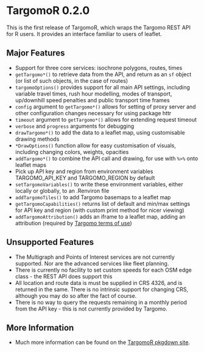 # TargomoR 0.2.0 

This is the first release of TargomoR, which wraps the Targomo REST API for R users. It provides an interface familiar to users of leaflet.

## Major Features

* Support for three core services: isochrone polygons, routes, times
* `getTargomo*()` to retrieve data from the API, and return as an `sf` object (or list of such objects, in the case of routes)
* `targomoOptions()` provides support for all main API settings, including variable travel times, rush hour modelling, modes of transport, up/downhill speed penalties and public transport time frames
* `config` argument to `getTargomo*()` allows for setting of proxy server and other configuration changes necessary for using package httr
* `timeout` argument to `getTargomo*()` allows for extending request timeout
* `verbose` and `progress` arguments for debugging
* `drawTargomo*()` to add the data to a leaflet map, using customisable drawing methods
* `*DrawOptions()` function allow for easy customisation of visuals, including changing colors, weights, opacities
* `addTargomo*()` to combine the API call and drawing, for use with `%>%` onto leaflet maps
* Pick up API key and region from environment variables TARGOMO_API_KEY and TARGOMO_REGION by default
* `setTargomoVariables()` to write these environment variables, either locally or globally, to an .Renviron file
* `addTargomoTiles()` to add Targomo basemaps to a leaflet map
* `getTargomoCapabilities()` returns list of default and min/max settings for API key and region (with custom print method for nicer viewing)
* `addTargomoAttribution()` adds an iframe to a leaflet map, adding an attribution (required by [Targomo terms of use](https://targomo.com/developers/resources/attribution/))

## Unsupported Features

* The Multigraph and Points of Interest services are not currently supported. Nor are the advanced services like fleet planning.
* There is currently no facility to set custom speeds for each OSM edge class - the REST API does support this
* All location and route data is must be supplied in CRS 4326, and is returned in the same. There is no intrinsic support for changing CRS, although you may do so after the fact of course.
* There is no way to query the requests remaining in a monthly period from the API key - this is not currently provided by Targomo.

## More Information

* Much more information can be found on the [TargomoR pkgdown site](https://cwthom.github.io/TargomoR).
